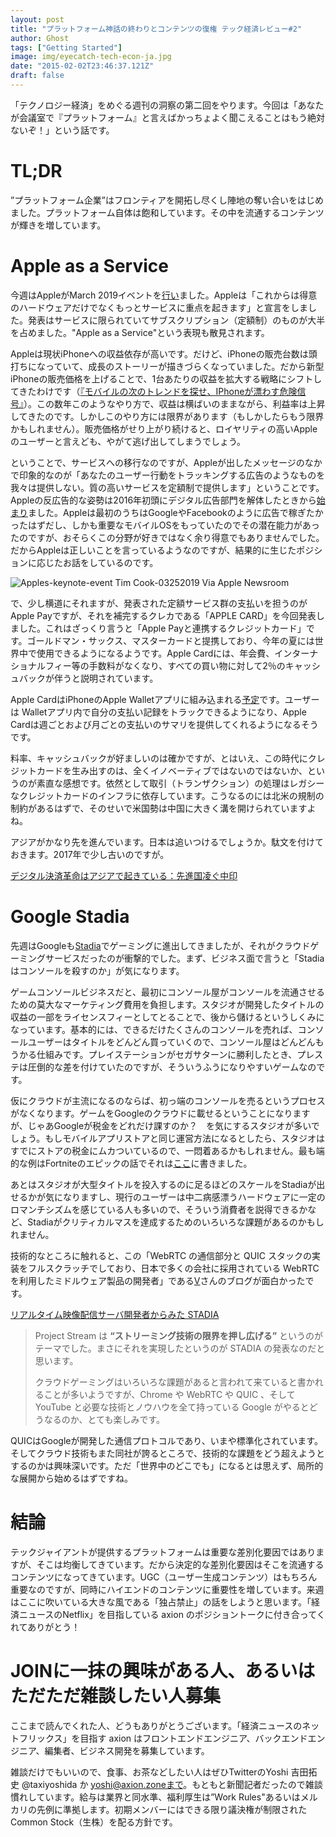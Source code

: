```yaml
---
layout: post
title: "プラットフォーム神話の終わりとコンテンツの復権 テック経済レビュー#2"
author: Ghost
tags: ["Getting Started"]
image: img/eyecatch-tech-econ-ja.jpg
date: "2015-02-02T23:46:37.121Z"
draft: false
---
```


「テクノロジー経済」をめぐる週刊の洞察の第二回をやります。今回は「あなたが会議室で『プラットフォーム』と言えばかっちょよく聞こえることはもう絶対ないぞ！」という話です。

# TL;DR

”プラットフォーム企業”はフロンティアを開拓し尽くし陣地の奪い合いをはじめました。プラットフォーム自体は飽和しています。その中を流通するコンテンツが輝きを増しています。

# Apple as a Service

今週はAppleがMarch 2019イベントを[行い](<https://www.theverge.com/2019/3/25/18277461/apple-event-2019-tv-plus-arcade-credit-card-streaming-news-oprah-recap-biggest-announcements>)ました。Appleは「これからは得意のハードウェアだけでなくもっとサービスに重点を起きます」と宣言をしました。発表はサービスに限られていてサブスクリプション（定額制）のものが大半を占めました。"Apple as a Service"という表現も散見されます。

Appleは現状iPhoneへの収益依存が高いです。だけど、iPhoneの販売台数は頭打ちになっていて、成長のストーリーが描きづらくなっていました。だから新型iPhoneの販売価格を上げることで、1台あたりの収益を拡大する戦略にシフトしてきたわけです（[『モバイルの次のトレンドを探せ、IPhoneが漂わす危険信号』](<https://axion.zone/the-end-of-iphone/>)）。この数年このようなやり方で、収益は横ばいのままながら、利益率は上昇してきたのです。しかしこのやり方には限界があります（もしかしたらもう限界かもしれません）。販売価格がせり上がり続けると、ロイヤリティの高いAppleのユーザーと言えども、やがて逃げ出してしまうでしょう。

ということで、サービスへの移行なのですが、Appleが出したメッセージのなかで印象的なのが「あなたのユーザー行動をトラッキングする広告のようなものを我々は提供しない。質の高いサービスを定額制で提供します」ということです。Appleの反広告的な姿勢は2016年初頭にデジタル広告部門を解体したときから[始まり](<https://digiday.jp/platforms/apple-withdraw-ad-business/>)ました。Appleは最初のうちはGoogleやFacebookのように広告で稼ぎたかったはずだし、しかも重要なモバイルOSをもっていたのでその潜在能力があったのですが、おそらくこの分野が好きではなく余り得意でもありませんでした。だからAppleは正しいことを言っているようなのですが、結果的に生じたポジションに応じたお話をしているのです。

![Apples-keynote-event Tim Cook-03252019](//images.ctfassets.net/4l4ail9691ba/1PXfErxtAPYJHGYEXbCm7j/63e4e85c33fcd63e2710937e349d72d4/Apples-keynote-event_Tim_Cook-03252019.jpg)
Via Apple Newsroom

で、少し横道にそれますが、発表された定額サービス群の支払いを担うのがApple Payですが、それを補完するクレカである「APPLE CARD」を今回発表しました。これはざっくり言うと「Apple Payと連携するクレジットカード」です。ゴールドマン・サックス、マスターカードと提携しており、今年の夏には世界中で使用できるようになるようです。Apple Cardには、年会費、インターナショナルフィー等の手数料がなくなり、すべての買い物に対して2％のキャッシュバックが伴うと説明されています。

Apple CardはiPhoneのApple Walletアプリに組み込まれる[予定](<https://www.businessinsider.com/apple-goldman-credit-card-details-how-to-sign-up-2019-3#customers-will-be-able-to-sign-up-for-apple-card-on-their-iphones-within-minutes-they-should-be-able-to-use-apple-card-in-apps-online-and-at-stores-that-accept-apple-pay-1>)です。ユーザーは Walletアプリ内で自分の支払い記録をトラックできるようになり、Apple Cardは週ごとおよび月ごとの支払いのサマリを提供してくれるようになるそうです。

料率、キャッシュバックが好ましいのは確かですが、とはいえ、この時代にクレジットカードを生み出すのは、全くイノベーティブではないのではないか、というのが素直な感想です。依然として取引（トランザクション）の処理はレガシーなクレジットカードのインフラに依存しています。こうなるのには北米の規制の制約があるはずで、そのせいで米国勢は中国に大きく溝を開けられていますよね。

アジアがかなり先を進んでいます。日本は追いつけるでしょうか。駄文を付けておきます。2017年で少し古いのですが。

[デジタル決済革命はアジアで起きている：先進国凌ぐ中印](<https://digiday.jp/platforms/asian-digital-revolution/>)

# Google Stadia

先週はGoogleも[Stadia](<https://www.youtube.com/watch?v=AffodEEF4ho>)でゲーミングに進出してきましたが、それがクラウドゲーミングサービスだったのが衝撃的でした。まず、ビジネス面で言うと「Stadiaはコンソールを殺すのか」が気になります。

ゲームコンソールビジネスだと、最初にコンソール屋がコンソールを流通させるための莫大なマーケティング費用を負担します。スタジオが開発したタイトルの収益の一部をライセンスフィーとしてとることで、後から儲けるというしくみになっています。基本的には、できるだけたくさんのコンソールを売れば、コンソールユーザーはタイトルをどんどん買っていくので、コンソール屋はどんどんもうかる仕組みです。プレイステーションがセガサターンに勝利したとき、プレステは圧倒的な差を付けていたのですが、そういうふうになりやすいゲームなのです。

仮にクラウドが主流になるのならば、初っ端のコンソールを売るというプロセスがなくなります。ゲームをGoogleのクラウドに載せるということになりますが、じゃあGoogleが税金をどれだけ課すのか？　を気にするスタジオが多いでしょう。もしモバイルアプリストアと同じ運営方法になるとしたら、スタジオはすでにストアの税金にムカついているので、一悶着あるかもしれません。最も端的な例はFortniteのエピックの話でそれは[ここ](<https://axion.zone/fortnite-tim-sweeney/>)に書きました。

あとはスタジオが大型タイトルを投入するのに足るほどのスケールをStadiaが出せるかが気になりますし、現行のユーザーは中二病感漂うハードウェアに一定のロマンチシズムを感じている人も多いので、そういう消費者を説得できるかなど、Stadiaがクリティカルマスを達成するためのいろいろな課題があるのかもしれません。

技術的なところに触れると、この「WebRTC の通信部分と QUIC スタックの実装をフルスクラッチでしており、日本で多くの会社に採用されている WebRTC を利用したミドルウェア製品の開発者」である[V](https://medium.com/@voluntas)さんのブログが面白かったです。

[リアルタイム映像配信サーバ開発者からみた STADIA](<https://medium.com/@voluntas/%E3%83%AA%E3%82%A2%E3%83%AB%E3%82%BF%E3%82%A4%E3%83%A0%E6%98%A0%E5%83%8F%E9%85%8D%E4%BF%A1%E3%82%B5%E3%83%BC%E3%83%90%E9%96%8B%E7%99%BA%E8%80%85%E3%81%8B%E3%82%89%E3%81%BF%E3%81%9F-stadia-163f660c4db8>)

> Project Stream は **“ストリーミング技術の限界を押し広げる”** というのがテーマでした。まさにそれを実現したというのが STADIA の発表なのだと思います。
>
> クラウドゲーミングはいろいろな課題があると言われて来ていると書かれることが多いようですが、Chrome や WebRTC や QUIC 、そして YouTube と必要な技術とノウハウを全て持っている Google がやるとどうなるのか、とても楽しみです。

QUICはGoogleが開発した通信プロトコルであり、いまや標準化されています。そしてクラウド技術もまた同社が誇るところで、技術的な課題をどう超えようとするのかは興味深いです。ただ「世界中のどこでも」になるとは思えず、局所的な展開から始めるはずですね。

# 結論

テックジャイアントが提供するプラットフォームは重要な差別化要因ではありますが、そこは均衡してきています。だから決定的な差別化要因はそこを流通するコンテンツになってきています。UGC（ユーザー生成コンテンツ）はもちろん重要なのですが、同時にハイエンドのコンテンツに重要性を増しています。来週はここに吹いている大きな風である「独占禁止」の話をしようと思います。「経済ニュースのNetflix」を目指している axion のポジショントークに付き合ってくれてありがとう！

# JOINに一抹の興味がある人、あるいはただただ雑談したい人募集

ここまで読んでくれた人、どうもありがとうございます。「経済ニュースのネットフリックス」を目指す axion はフロントエンドエンジニア、バックエンドエンジニア、編集者、ビジネス開発を募集しています。

雑談だけでもいいので、食事、お茶などしたい人はぜひTwitterのYoshi 吉田拓史 @taxiyoshida か yoshi@axion.zoneまで。もともと新聞記者だったので雑談慣れしています。給与は業界と同水準、福利厚生は”Work Rules"あるいはメルカリの先例に準拠します。初期メンバーにはできる限り議決権が制限された Common Stock（生株）を配る方針です。

